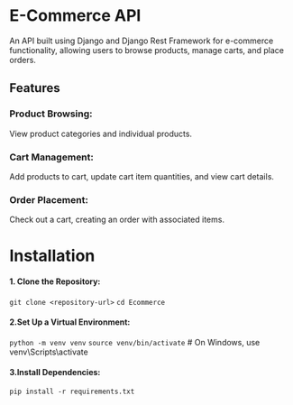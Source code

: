 # E-Commerce API  

An API built using Django and Django Rest Framework for e-commerce functionality, allowing users to browse products, manage carts, and place orders.

## Features 
### Product Browsing: 
View product categories and individual products.
### Cart Management: 
Add products to cart, update cart item quantities, and view cart details.
### Order Placement: 
Check out a cart, creating an order with associated items.

# Installation
#### 1. Clone the Repository:
```git clone <repository-url>```
`cd Ecommerce`
#### 2.Set Up a Virtual Environment:
`python -m venv venv`
`source venv/bin/activate`  # On Windows, use venv\Scripts\activate
#### 3.Install Dependencies:
`pip install -r requirements.txt`




